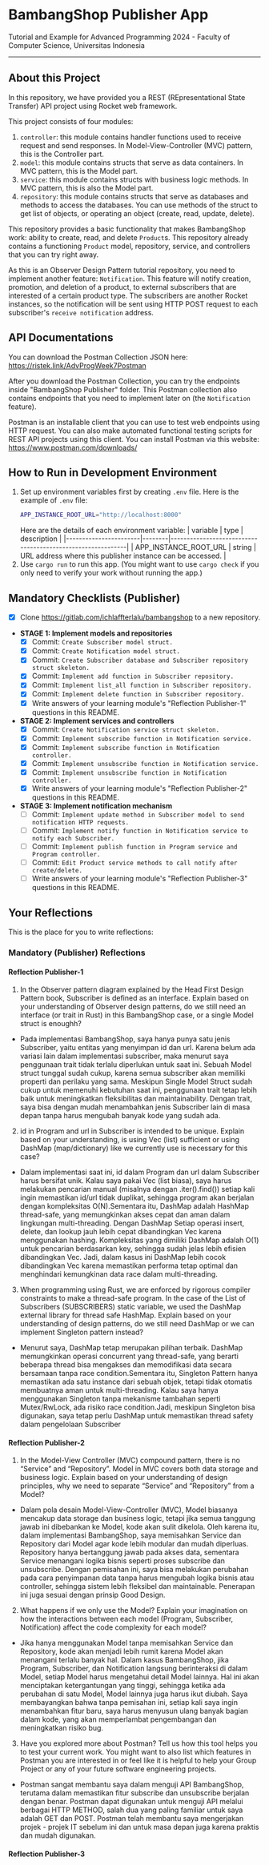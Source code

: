 # BambangShop Publisher App
Tutorial and Example for Advanced Programming 2024 - Faculty of Computer Science, Universitas Indonesia

---

## About this Project
In this repository, we have provided you a REST (REpresentational State Transfer) API project using Rocket web framework.

This project consists of four modules:
1.  `controller`: this module contains handler functions used to receive request and send responses.
    In Model-View-Controller (MVC) pattern, this is the Controller part.
2.  `model`: this module contains structs that serve as data containers.
    In MVC pattern, this is the Model part.
3.  `service`: this module contains structs with business logic methods.
    In MVC pattern, this is also the Model part.
4.  `repository`: this module contains structs that serve as databases and methods to access the databases.
    You can use methods of the struct to get list of objects, or operating an object (create, read, update, delete).

This repository provides a basic functionality that makes BambangShop work: ability to create, read, and delete `Product`s.
This repository already contains a functioning `Product` model, repository, service, and controllers that you can try right away.

As this is an Observer Design Pattern tutorial repository, you need to implement another feature: `Notification`.
This feature will notify creation, promotion, and deletion of a product, to external subscribers that are interested of a certain product type.
The subscribers are another Rocket instances, so the notification will be sent using HTTP POST request to each subscriber's `receive notification` address.

## API Documentations

You can download the Postman Collection JSON here: https://ristek.link/AdvProgWeek7Postman

After you download the Postman Collection, you can try the endpoints inside "BambangShop Publisher" folder.
This Postman collection also contains endpoints that you need to implement later on (the `Notification` feature).

Postman is an installable client that you can use to test web endpoints using HTTP request.
You can also make automated functional testing scripts for REST API projects using this client.
You can install Postman via this website: https://www.postman.com/downloads/

## How to Run in Development Environment
1.  Set up environment variables first by creating `.env` file.
    Here is the example of `.env` file:
    ```bash
    APP_INSTANCE_ROOT_URL="http://localhost:8000"
    ```
    Here are the details of each environment variable:
    | variable              | type   | description                                                |
    |-----------------------|--------|------------------------------------------------------------|
    | APP_INSTANCE_ROOT_URL | string | URL address where this publisher instance can be accessed. |
2.  Use `cargo run` to run this app.
    (You might want to use `cargo check` if you only need to verify your work without running the app.)

## Mandatory Checklists (Publisher)
-   [x] Clone https://gitlab.com/ichlaffterlalu/bambangshop to a new repository.
-   **STAGE 1: Implement models and repositories**
    -   [x] Commit: `Create Subscriber model struct.`
    -   [x] Commit: `Create Notification model struct.`
    -   [x] Commit: `Create Subscriber database and Subscriber repository struct skeleton.`
    -   [x] Commit: `Implement add function in Subscriber repository.`
    -   [x] Commit: `Implement list_all function in Subscriber repository.`
    -   [x] Commit: `Implement delete function in Subscriber repository.`
    -   [x] Write answers of your learning module's "Reflection Publisher-1" questions in this README.
-   **STAGE 2: Implement services and controllers**
    -   [x] Commit: `Create Notification service struct skeleton.`
    -   [x] Commit: `Implement subscribe function in Notification service.`
    -   [x] Commit: `Implement subscribe function in Notification controller.`
    -   [x] Commit: `Implement unsubscribe function in Notification service.`
    -   [x] Commit: `Implement unsubscribe function in Notification controller.`
    -   [x] Write answers of your learning module's "Reflection Publisher-2" questions in this README.
-   **STAGE 3: Implement notification mechanism**
    -   [ ] Commit: `Implement update method in Subscriber model to send notification HTTP requests.`
    -   [ ] Commit: `Implement notify function in Notification service to notify each Subscriber.`
    -   [ ] Commit: `Implement publish function in Program service and Program controller.`
    -   [ ] Commit: `Edit Product service methods to call notify after create/delete.`
    -   [ ] Write answers of your learning module's "Reflection Publisher-3" questions in this README.

## Your Reflections
This is the place for you to write reflections:

### Mandatory (Publisher) Reflections

#### Reflection Publisher-1
1. In the Observer pattern diagram explained by the Head First Design Pattern book, Subscriber is defined as an interface. Explain based on your understanding of Observer design patterns, do we still need an interface (or trait in Rust) in this BambangShop case, or a single Model struct is enoughh?

- Pada implementasi BambangShop, saya hanya punya satu jenis Subscriber, yaitu entitas yang menyimpan id dan url. Karena belum ada variasi lain dalam implementasi subscriber, maka menurut saya penggunaan trait tidak terlalu diperlukan untuk saat ini. Sebuah Model struct tunggal sudah cukup, karena semua subscriber akan memiliki properti dan perilaku yang sama. Meskipun Single Model Struct sudah cukup untuk memenuhi kebutuhan saat ini, penggunaan trait tetap lebih baik untuk meningkatkan fleksibilitas dan maintainability. Dengan trait, saya bisa dengan mudah menambahkan jenis Subscriber lain di masa depan tanpa harus mengubah banyak kode yang sudah ada.

2. id in Program and url in Subscriber is intended to be unique. Explain based on your understanding, is using Vec (list) sufficient or using DashMap (map/dictionary) like we currently use is necessary for this case?

- Dalam implementasi saat ini, id dalam Program dan url dalam Subscriber harus bersifat unik. Kalau saya pakai Vec (list biasa), saya harus melakukan pencarian manual (misalnya dengan .iter().find()) setiap kali ingin memastikan id/url tidak duplikat, sehingga program akan berjalan dengan kompleksitas O(N).Sementara itu, DashMap adalah HashMap thread-safe, yang memungkinkan akses cepat dan aman dalam lingkungan multi-threading. Dengan DashMap Setiap operasi insert, delete, dan lookup jauh lebih cepat dibandingkan Vec karena menggunakan hashing. Kompleksitas yang dimiliki DashMap adalah O(1) untuk pencarian berdasarkan key, sehingga sudah jelas lebih efisien dibandingkan Vec. Jadi, dalam kasus ini DashMap lebih cocok dibandingkan Vec karena memastikan performa tetap optimal dan menghindari kemungkinan data race dalam multi-threading.

3. When programming using Rust, we are enforced by rigorous compiler constraints to make a thread-safe program. In the case of the List of Subscribers (SUBSCRIBERS) static variable, we used the DashMap external library for thread safe HashMap. Explain based on your understanding of design patterns, do we still need DashMap or we can implement Singleton pattern instead?

- Menurut saya, DashMap tetap merupakan pilihan terbaik. DashMap memungkinkan operasi concurrent yang thread-safe, yang berarti beberapa thread bisa mengakses dan memodifikasi data secara bersamaan tanpa race condition.Sementara itu, Singleton Pattern hanya memastikan ada satu instance dari sebuah objek, tetapi tidak otomatis membuatnya aman untuk multi-threading. Kalau saya hanya menggunakan Singleton tanpa mekanisme tambahan seperti Mutex/RwLock, ada risiko race condition.Jadi, meskipun Singleton bisa digunakan, saya tetap perlu DashMap untuk memastikan thread safety dalam pengelolaan Subscriber

#### Reflection Publisher-2
1. In the Model-View Controller (MVC) compound pattern, there is no “Service” and “Repository”. Model in MVC covers both data storage and business logic. Explain based on your understanding of design principles, why we need to separate “Service” and “Repository” from a Model?
- Dalam pola desain Model-View-Controller (MVC), Model biasanya mencakup data storage dan business logic, tetapi jika semua tanggung jawab ini dibebankan ke Model, kode akan sulit dikelola. Oleh karena itu, dalam implementasi BambangShop, saya memisahkan Service dan Repository dari Model agar kode lebih modular dan mudah diperluas. Repository hanya bertanggung jawab pada akses data, sementara Service menangani logika bisnis seperti proses subscribe dan unsubscribe. Dengan pemisahan ini, saya bisa melakukan perubahan pada cara penyimpanan data tanpa harus mengubah logika bisnis atau controller, sehingga sistem lebih fleksibel dan maintainable. Penerapan ini juga sesuai dengan prinsip Good Design.

2. What happens if we only use the Model? Explain your imagination on how the interactions between each model (Program, Subscriber, Notification) affect the code complexity for each model?
- Jika hanya menggunakan Model tanpa memisahkan Service dan Repository, kode akan menjadi lebih rumit karena Model akan menangani terlalu banyak hal. Dalam kasus BambangShop, jika Program, Subscriber, dan Notification langsung berinteraksi di dalam Model, setiap Model harus mengetahui detail Model lainnya. Hal ini akan menciptakan ketergantungan yang tinggi, sehingga ketika ada perubahan di satu Model, Model lainnya juga harus ikut diubah. Saya membayangkan bahwa tanpa pemisahan ini, setiap kali saya ingin menambahkan fitur baru, saya harus menyusun ulang banyak bagian dalam kode, yang akan memperlambat pengembangan dan meningkatkan risiko bug.

3. Have you explored more about Postman? Tell us how this tool helps you to test your current work. You might want to also list which features in Postman you are interested in or feel like it is helpful to help your Group Project or any of your future software engineering projects.
- Postman sangat membantu saya dalam menguji API BambangShop, terutama dalam memastikan fitur subscribe dan unsubscribe berjalan dengan benar. Postman dapat digunakan untuk menguji API melalui berbagai HTTP METHOD, salah dua yang paling familiar untuk saya adalah GET dan POST. Postman telah membantu saya mengerjakan projek - projek IT sebelum ini dan untuk masa depan juga karena praktis dan mudah digunakan.

#### Reflection Publisher-3
